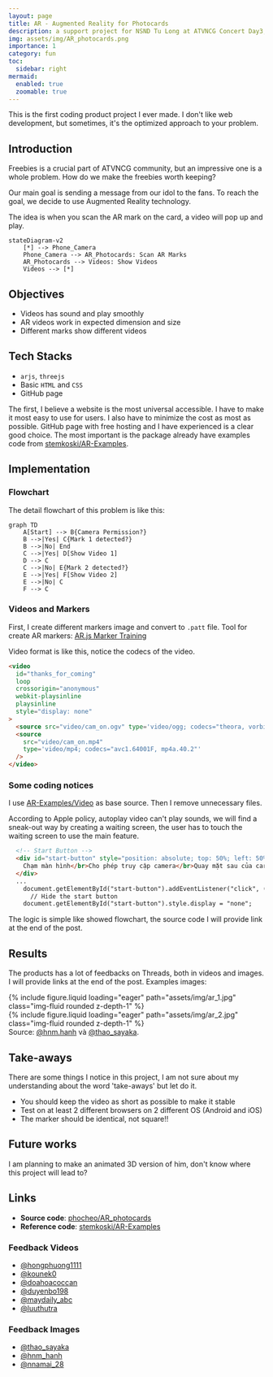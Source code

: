 ```yaml
---
layout: page
title: AR - Augmented Reality for Photocards
description: a support project for NSND Tu Long at ATVNCG Concert Day3, 4 with Augmented Reality technology
img: assets/img/AR_photocards.png
importance: 1
category: fun
toc:
  sidebar: right
mermaid:
  enabled: true
  zoomable: true
---
```


This is the first coding product project I ever made. I don't like web development, but sometimes, it's the optimized approach to your problem.

## Introduction

Freebies is a crucial part of ATVNCG community, but an impressive one is a whole problem. How do we make the freebies worth keeping?

Our main goal is sending a message from our idol to the fans. To reach the goal, we decide to use Augmented Reality technology.

The idea is when you scan the AR mark on the card, a video will pop up and play.

```mermaid
stateDiagram-v2
    [*] --> Phone_Camera
    Phone_Camera --> AR_Photocards: Scan AR Marks
    AR_Photocards --> Videos: Show Videos
    Videos --> [*]
```

## Objectives

- Videos has sound and play smoothly
- AR videos work in expected dimension and size
- Different marks show different videos

## Tech Stacks

- `arjs`, `threejs`
- Basic `HTML` and `CSS`
- GitHub page

The first, I believe a website is the most universal accessible. I have to make it most easy to use for users. I also have to minimize the cost as most as possible. GitHub page with free hosting and I have experienced is a clear good choice. The most important is the package already have examples code from [stemkoski/AR-Examples](https://stemkoski.github.io/AR-Examples/).

## Implementation

### Flowchart

The detail flowchart of this problem is like this:

```mermaid
graph TD
    A[Start] --> B{Camera Permission?}
    B -->|Yes| C{Mark 1 detected?}
    B -->|No| End
    C -->|Yes| D[Show Video 1]
    D --> C
    C -->|No| E{Mark 2 detected?}
    E -->|Yes| F[Show Video 2]
    E -->|No| C
    F --> C
```

### Videos and Markers

First, I create different markers image and convert to `.patt` file. Tool for create AR markers: [AR.js Marker Training](https://jeromeetienne.github.io/AR.js/three.js/examples/marker-training/examples/generator.html)

Video format is like this, notice the codecs of the video.

```html
<video
  id="thanks_for_coming"
  loop
  crossorigin="anonymous"
  webkit-playsinline
  playsinline
  style="display: none"
>
  <source src="video/cam_on.ogv" type='video/ogg; codecs="theora, vorbis"' />
  <source
    src="video/cam_on.mp4"
    type='video/mp4; codecs="avc1.64001F, mp4a.40.2"'
  />
</video>
```

### Some coding notices

I use [AR-Examples/Video](https://github.com/stemkoski/AR-Examples/blob/master/video.html) as base source. Then I remove unnecessary files.

According to Apple policy, autoplay video can't play sounds, we will find a sneak-out way by creating a waiting screen, the user has to touch the waiting screen to use the main feature.

```html
  <!-- Start Button -->
  <div id="start-button" style="position: absolute; top: 50%; left: 50%; transform: translate(-50%, -50%); padding: 10px; background: #fff; cursor: pointer; font-size: 15px">
    Chạm màn hình</br>Cho phép truy cập camera</br>Quay mặt sau của card</br>Và cùng khui sít rịt với 2212 Phố Chèo
  </div>
  ...
    document.getElementById("start-button").addEventListener("click", () => {
      // Hide the start button
    document.getElementById("start-button").style.display = "none";
```

The logic is simple like showed flowchart, the source code I will provide link at the end of the post.

## Results

The products has a lot of feedbacks on Threads, both in videos and images. I will provide links at the end of the post. Examples images:

<div class="row mt-3">
    <div class="col-sm mt-3 mt-md-0">
        {% include figure.liquid loading="eager" path="assets/img/ar_1.jpg" class="img-fluid rounded z-depth-1" %}
    </div>
    <div class="col-sm mt-3 mt-md-0">
        {% include figure.liquid loading="eager" path="assets/img/ar_2.jpg" class="img-fluid rounded z-depth-1" %}
    </div>
</div>
<div class="caption">
    Source: <a href= "https://www.threads.com/@hnm.hanh/post/DIGqJ_bTsUj?xmt=AQF0Aq88IVr3TfHBbdaUONr6HAYN6cvL4CoOV_9ecp3kww">@hnm.hanh</a> và <a href= "https://www.threads.com/@thao_sayaka/post/DIOXDfSSF-u?xmt=AQF0Aq88IVr3TfHBbdaUONr6HAYN6cvL4CoOV_9ecp3kww">@thao_sayaka</a>.
</div>

## Take-aways

There are some things I notice in this project, I am not sure about my understanding about the word 'take-aways' but let do it.

- You should keep the video as short as possible to make it stable
- Test on at least 2 different browsers on 2 different OS (Android and iOS)
- The marker should be identical, not square!!

## Future works

I am planning to make an animated 3D version of him, don't know where this project will lead to?

## Links

- **Source code**: [phocheo/AR_photocards](https://github.com/phocheo/AR/tree/master)
- **Reference code**: [stemkoski/AR-Examples](https://stemkoski.github.io/AR-Examples/)

### Feedback Videos

- [@hongphuong1111](https://www.threads.com/@hongphuong1111/post/DID_fslyygN?xmt=AQF0DMywJ7LJQkAzdu-RLNDl81PKlfpIEisKo555_OTtnw)
- [@kounek0](https://www.threads.com/@kou_nek0/post/DIDyLHVPJar?xmt=AQF0DMywJ7LJQkAzdu-RLNDl81PKlfpIEisKo555_OTtnw)
- [@doahoacoccan](https://www.threads.com/@doahoacoccan/post/DIBhNAwvZdU?xmt=AQF0DMywJ7LJQkAzdu-RLNDl81PKlfpIEisKo555_OTtnw)
- [@duyenbo198](https://www.threads.com/@duyenbo198/post/DIAiDrDzhu2?xmt=AQF0DMywJ7LJQkAzdu-RLNDl81PKlfpIEisKo555_OTtnw)
- [@maydaily_abc](https://www.threads.com/@maydaily_abc/post/DH-0QJYJI6t?xmt=AQF0DMywJ7LJQkAzdu-RLNDl81PKlfpIEisKo555_OTtnw)
- [@luuthutra](https://www.threads.com/@luuthutra/post/DHqgVakzrSs?xmt=AQF0DMywJ7LJQkAzdu-RLNDl81PKlfpIEisKo555_OTtnw)

### Feedback Images

- [@thao_sayaka](https://www.threads.com/@thao_sayaka/post/DIOXDfSSF-u?xmt=AQF0DMywJ7LJQkAzdu-RLNDl81PKlfpIEisKo555_OTtnw)
- [@hnm_hanh](https://www.threads.com/@hnm.hanh/post/DIGqJ_bTsUj?xmt=AQF0DMywJ7LJQkAzdu-RLNDl81PKlfpIEisKo555_OTtnw)
- [@nnamai_28](https://www.threads.com/@nnamai_28/post/DHnwMfahckA?xmt=AQF0DMywJ7LJQkAzdu-RLNDl81PKlfpIEisKo555_OTtnw)
